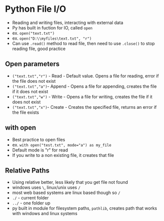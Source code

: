 # Python File I/O

- Reading and writing files, interacting with external data
- Py has built in fuction for IO, called `open`
- ex. `open("text.txt")`
- ex. `open("D:\\myfiles\text.txt", "r")`
- Can use `.read()` method to read file, then need to use `.close()` to stop reading file, good practice

## Open parameters

- `("text.txt","r")` - Read - Default value. Opens a file for reading, error if the file does not exist
- `("text.txt","a")`- Append - Opens a file for appending, creates the file if it does not exist
- `("text.txt","w")` - Write - Opens a file for writing, creates the file if it does not exist
- `("text.txt","x")`- Create - Creates the specified file, returns an error if the file exists

## with open

- Best practice to open files
- ex. `with open("test.txt", mode="a") as my_file`
- Default mode is "r" for read
- If you write to a non existing file, it creates that file

## Relative Paths

- Using relative better, less likely that you get file not found
- windows uses `\`, linux/unix uses `/`
- most web based systems are linux based though so `/`
- `./` - current folder
- `../` - one folder up
- py built in module for filesystem paths, `pathlib`, creates path that works with windows and linux systems
